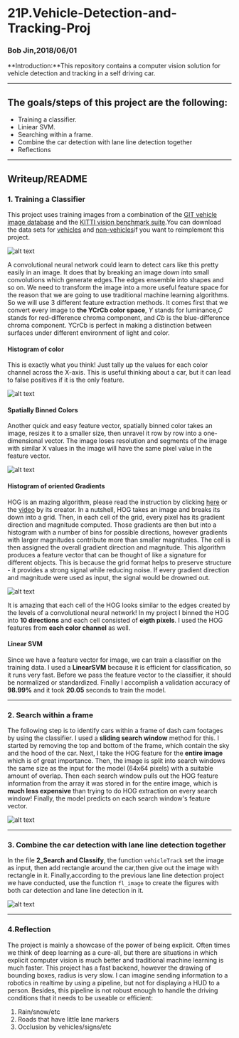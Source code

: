 # 21P.Vehicle-Detection-and-Tracking-Proj
### Bob Jin,2018/06/01

**Introduction:**This repository contains a computer vision solution for vehicle detection and tracking in a self driving car.

---
## The goals/steps of this project are the following:
* Training a classifier.
* Liniear SVM.
* Searching within a frame.
* Combine the car detection with lane line detection together
* Reflections

[//]: # (Image Reference)

[img1]: ./saved_figures/car.png "car1"
[img2]: ./saved_figures/color_hist.png "color_hist"
[img3]: ./saved_figures/spatial.png "spatial"
[img4]: ./saved_figures/hog_comparison.png "hog_comparison"
[img5]: ./saved_figures/hog_subsampling.png "hog_subsampling"
[img6]: ./saved_figures/vehicle_detect_tracking.png "vehicle_detect_tracking"


---
## Writeup/README
### 1. Training a Classifier
This project uses training images from a combination of the [GIT vehicle image database](http://www.gti.ssr.upm.es/data/Vehicle_database.html) and the [KITTI vision benchmark suite](http://www.cvlibs.net/datasets/kitti/).You can download the data sets for [vehicles](https://s3.amazonaws.com/udacity-sdc/Vehicle_Tracking/vehicles.zip) and [non-vehicles](https://s3.amazonaws.com/udacity-sdc/Vehicle_Tracking/non-vehicles.zip)if you want to reimplement this project.

![alt text][img1]

A convolutional neural network could learn to detect cars like this pretty easily in an image. It does that by breaking an image down into small convolutions which generate edges.The edges ensemble into shapes and so on. We need to transform the image into a more useful feature space for the reason that we are going to use traditional machine learning algorithms. So we will use 3 different feature extraction methods.
It comes first that we convert every image to **the YCrCb color space**, *Y* stands for luminance,*C* stands for red-difference chroma component, and *Cb* is the blue-difference chroma component. YCrCb is perfect in making a distinction between surfaces under different environment of light and color.

#### Histogram of color
This is exactly what you think! Just tally up the values for each color channel across the X-axis. This is useful thinking about a car, but it can lead to false positives if it is the only feature.

![alt text][img2]

#### Spatially Binned Colors
Another quick and easy feature vector, spatially binned color takes an image, resizes it to a smaller size, then unravel it row by row into a one-dimensional vector. The image loses resolution and segments of the image with similar X values in the image will have the same pixel value in the feature vector.

![alt text][img3]

#### Histogram of oriented Gradients
HOG is an mazing algorithm, please read the instruction by clicking [here](http://lear.inrialpes.fr/people/triggs/pubs/Dalal-cvpr05.pdf) or the [video](https://www.youtube.com/watch?v=7S5qXET179I) by its creator. In a nutshell, HOG takes an image and breaks its down into a grid. Then, in each cell of the grid, every pixel has its gradient direction and magnitude computed. Those gradients are then but into a histogram with a number of bins for possible directions, however gradients with larger magnitudes contribute more than smaller magnitudes. The cell is then assigned the overall gradient direction and magnitude. This algorithm produces a feature vector that can be thought of like a signature for different objects. This is because the grid format helps to preserve structure - it provides a strong signal while reducing noise. If every gradient direction and magnitude were used as input, the signal would be drowned out.

![alt text][img4]

It is amazing that each cell of the HOG looks similar to the edges created by the levels of a convolutional neural network! In my project I binned the HOG into **10 directions** and each cell consisted of **eigth pixels**. I used the HOG features from **each color channel** as well.

#### Linear SVM
Since we have a feature vector for image, we can train a classifier on the training data. I used a **LinearSVM** because it is efficient for classification, so it runs very fast. Before we pass the feature vector to the classifier, it should be normalized or standardized.
Finally I accomplish a validation accuracy of **98.99%** and it took **20.05** seconds to train the model.

---
### 2. Search within a frame
The following step is to identify cars within a frame of dash cam footages by using the classifier. I used a **sliding search window** method for this. I started by removing the top and bottom of the frame, which contain the sky and the hood of the car. Next, I take the HOG feature for the **entire image** which is of great importance. Then, the image is split into search windows the same size as the input for the model (64x64 pixels) with a suitable amount of overlap. Then each search window pulls out the HOG feature information from the array it was stored in for the entire image, which is **much less expensive** than trying to do HOG extraction on every search window! Finally, the model predicts on each search window's feature vector.

![alt text][img5]

---

### 3. Combine the car detection with lane line detection together
In the file **2_Search and Classify**, the function `vehicleTrack` set the image as input, then add rectangle around the car,then give out the image with rectangle in it. Finally,according to the previous lane line detection project we have conducted, use the function `fl_image` to create the figures with both car detection and lane line detection in it.

![alt text][img6]

---
### 4.Reflection
The project is mainly a showcase of the power of being explicit. Often times we think of deep learning as a cure-all, but there are situations in which explicit computer vision is much better and traditional machine learning is much faster. This project has a fast backend, however the drawing of bounding boxes, radius is very slow. I can imagine sending information to a robotics in realtime by using a pipeline, but not for displaying a HUD to a person. Besides, this pipeline is not robust enough to handle the driving conditions that it needs to be useable or efficient:
  1. Rain/snow/etc
  2. Roads that have little lane markers
  3. Occlusion by vehicles/signs/etc